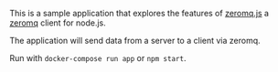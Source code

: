 This is a sample application that explores the features of [zeromq.js](https://github.com/zeromq/zeromq.js/) a [zeromq](http://zeromq.org/) client for node.js.

The application will send data from a server to a client via zeromq.

Run with `docker-compose run app` or `npm start`. 